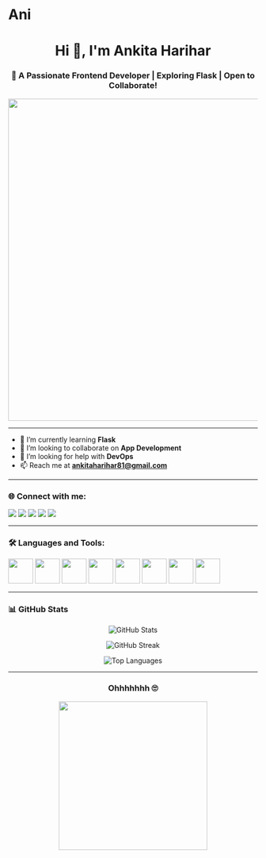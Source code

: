 # Ani

<h1 align="center">Hi 👋, I'm Ankita Harihar</h1>
<h3 align="center">🚀 A Passionate Frontend Developer | Exploring Flask | Open to Collaborate!</h3>

<p align="center">
  <img src="https://i.pinimg.com/originals/97/51/ba/9751ba186c9ba05ae3e6cb1d0b431953.gif" width="650"/>
</p>

---

- 🌱 I’m currently learning **Flask**  
- 👯 I’m looking to collaborate on **App Development**  
- 🤝 I’m looking for help with **DevOps**  
- 📫 Reach me at **ankitaharihar81@gmail.com**

---

<h3 align="left">🌐 Connect with me:</h3>
<p align="left">
  <a href="https://codepen.io/ankita-harihar" target="blank"><img src="https://img.shields.io/badge/Codepen-%23131417.svg?style=for-the-badge&logo=codepen&logoColor=white" /></a>
  <a href="https://medium.com/@ankitaharihar81" target="blank"><img src="https://img.shields.io/badge/Medium-000000?style=for-the-badge&logo=Medium&logoColor=white" /></a>
  <a href="https://www.codechef.com/users/shery221b" target="blank"><img src="https://img.shields.io/badge/CodeChef-%23958157.svg?style=for-the-badge&logo=codechef&logoColor=white" /></a>
  <a href="https://leetcode.com/u/ankitaharihar81/" target="blank"><img src="https://img.shields.io/badge/LeetCode-000000?style=for-the-badge&logo=LeetCode&logoColor=white" /></a>
  <a href="https://www.geeksforgeeks.org/user/ankitahasnuv/" target="blank"><img src="https://img.shields.io/badge/GeeksforGeeks-1f8b4c?style=for-the-badge&logo=geeksforgeeks&logoColor=white" /></a>
</p>

---

<h3 align="left">🛠️ Languages and Tools:</h3>
<p align="left">
  <img src="https://media.giphy.com/media/XAxylRMCdpbEWUAvr8/giphy.gif" width="50" /> 
  <img src="https://media.giphy.com/media/fsEaZldNC8A1PJ3mwp/giphy.gif" width="50" />
  <img src="https://media.giphy.com/media/Sr8xDpMwVKOHUWDVRD/giphy.gif" width="50" />
  <img src="https://media.giphy.com/media/3oriO0OEd9QIDdllqo/giphy.gif" width="50" />
  <img src="https://media.giphy.com/media/IdyAQJVN2kVPNUrojM/giphy.gif" width="50" />
  <img src="https://media.giphy.com/media/ln7z2eWriiQAllfVcn/giphy.gif" width="50" />
  <img src="https://media.giphy.com/media/KAq5w47R9rmTuvWOWa/giphy.gif" width="50" />
  <img src="https://media.giphy.com/media/kH1DBkPNyZPOk0BxrM/giphy.gif" width="50" />
</p>

---

<h3 align="left">📊 GitHub Stats</h3>

<p align="center">
  <img src="https://github-readme-stats.vercel.app/api?username=adownloader17&show_icons=true&theme=radical" alt="GitHub Stats" />
</p>

<p align="center">
  <img src="https://github-readme-streak-stats.herokuapp.com/?user=adownloader17&theme=radical" alt="GitHub Streak" />
</p>

<p align="center">
  <img src="https://github-readme-stats.vercel.app/api/top-langs/?username=adownloader17&layout=compact&theme=radical" alt="Top Languages" />
</p>

---

<h3 align="center">Ohhhhhhh 🙄</h3>
<p align="center">
  <img src="https://i.pinimg.com/originals/ba/c1/cd/bac1cdc1522ec6e9305e9e9b38b20bfd.gif" width="300" />
</p>
